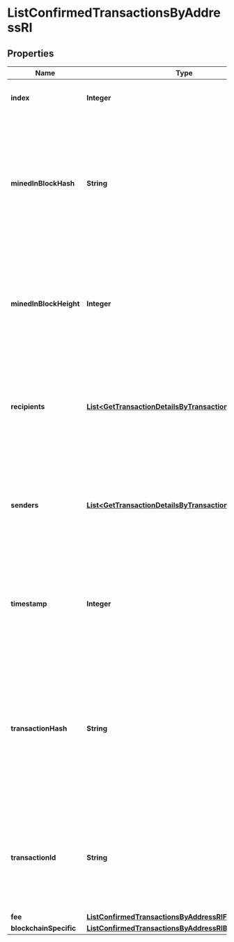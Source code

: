 

# ListConfirmedTransactionsByAddressRI


## Properties

| Name | Type | Description | Notes |
|------------ | ------------- | ------------- | -------------|
|**index** | **Integer** | Represents the index position of the transaction in the block. |  |
|**minedInBlockHash** | **String** | Represents the hash of the block where this transaction was mined/confirmed for first time. The hash is defined as a cryptographic digital fingerprint made by hashing the block header twice through the SHA256 algorithm. |  [optional] |
|**minedInBlockHeight** | **Integer** | Represents the hight of the block where this transaction was mined/confirmed for first time. The height is defined as the number of blocks in the blockchain preceding this specific block. |  [optional] |
|**recipients** | [**List&lt;GetTransactionDetailsByTransactionIDRIRecipients&gt;**](GetTransactionDetailsByTransactionIDRIRecipients.md) | Represents a list of recipient addresses with the respective amounts. In account-based protocols like Ethereum there is only one address in this list. |  |
|**senders** | [**List&lt;GetTransactionDetailsByTransactionIDRISenders&gt;**](GetTransactionDetailsByTransactionIDRISenders.md) | Represents a list of sender addresses with the respective amounts. In account-based protocols like Ethereum there is only one address in this list. |  |
|**timestamp** | **Integer** | Defines the exact date/time in Unix Timestamp when this transaction was mined, confirmed or first seen in Mempool, if it is unconfirmed. |  |
|**transactionHash** | **String** | Represents the same as &#x60;transactionId&#x60; for account-based protocols like Ethereum, while it could be different in UTXO-based protocols like Bitcoin. E.g., in UTXO-based protocols &#x60;hash&#x60; is different from &#x60;transactionId&#x60; for SegWit transactions. |  |
|**transactionId** | **String** | Represents the unique identifier of a transaction, i.e. it could be &#x60;transactionId&#x60; in UTXO-based protocols like Bitcoin, and transaction &#x60;hash&#x60; in Ethereum blockchain. |  |
|**fee** | [**ListConfirmedTransactionsByAddressRIFee**](ListConfirmedTransactionsByAddressRIFee.md) |  |  |
|**blockchainSpecific** | [**ListConfirmedTransactionsByAddressRIBS**](ListConfirmedTransactionsByAddressRIBS.md) |  |  |




